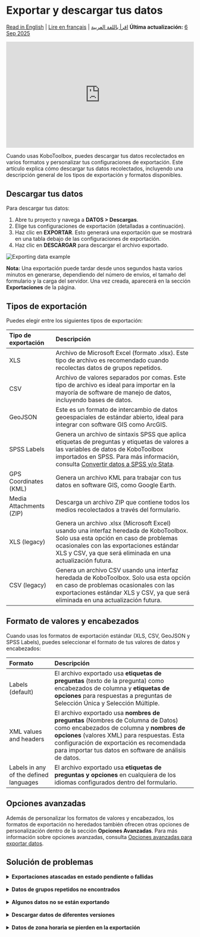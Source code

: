 # Exportar y descargar tus datos
<a href="../export_download.html">Read in English</a> | <a href="../fr/export_download.html">Lire en français</a> | <a href="../ar/export_download.html">اقرأ باللغة العربية</a>
**Última actualización:** <a href="https://github.com/kobotoolbox/docs/blob/8a772b24abadb4e8d54f9716b798c5479432f0e6/source/export_download.md" class="reference">6 Sep 2025</a>

<iframe src="https://www.youtube.com/embed/bXzwvvnhj7U" style="width: 100%; aspect-ratio: 16 / 9; height: auto; border: 0;" title="YouTube video player" frameborder="0" allow="accelerometer; autoplay; clipboard-write; encrypted-media; gyroscope; picture-in-picture; web-share" allowfullscreen></iframe>

Cuando usas KoboToolbox, puedes descargar tus datos recolectados en varios formatos y personalizar tus configuraciones de exportación. Este artículo explica cómo descargar tus datos recolectados, incluyendo una descripción general de los tipos de exportación y formatos disponibles.

## Descargar tus datos

Para descargar tus datos:

1. Abre tu proyecto y navega a **DATOS > Descargas**.
2. Elige tus configuraciones de exportación (detalladas a continuación).
3. Haz clic en **EXPORTAR**. Esto generará una exportación que se mostrará en una tabla debajo de las configuraciones de exportación.
4. Haz clic en **DESCARGAR** para descargar el archivo exportado.

![Exporting data example](images/export_download/export.png)

<p class="note">
    <strong>Nota:</strong> Una exportación puede tardar desde unos segundos hasta varios minutos en generarse, dependiendo del número de envíos, el tamaño del formulario y la carga del servidor. Una vez creada, aparecerá en la sección <strong>Exportaciones</strong> de la página.
</p>

## Tipos de exportación

Puedes elegir entre los siguientes tipos de exportación:

| **Tipo de exportación**    | **Descripción**                                |
| :----------------- | :--------------------------------------------- |
| XLS               | Archivo de Microsoft Excel (formato .xlsx). Este tipo de archivo es recomendado cuando recolectas datos de grupos repetidos.                                  |
| CSV      | Archivo de valores separados por comas. Este tipo de archivo es ideal para importar en la mayoría de software de manejo de datos, incluyendo bases de datos.                                  |
| GeoJSON           | Este es un formato de intercambio de datos geoespaciales de estándar abierto, ideal para integrar con software GIS como ArcGIS.            |
| SPSS Labels           | Genera un archivo de sintaxis SPSS que aplica etiquetas de preguntas y etiquetas de valores a las variables de datos de KoboToolbox importados en SPSS. Para más información, consulta <a href="https://support.kobotoolbox.org/converting_to_spss_and_stata.html">Convertir datos a SPSS y/o Stata</a>.         |
| GPS Coordinates (KML)               | Genera un archivo KML para trabajar con tus datos en software GIS, como Google Earth.                               |
| Media Attachments (ZIP)               |  Descarga un archivo ZIP que contiene todos los medios recolectados a través del formulario.                               |
| XLS (legacy)              | Genera un archivo .xlsx (Microsoft Excel) usando una interfaz heredada de KoboToolbox. Solo usa esta opción en caso de problemas ocasionales con las exportaciones estándar XLS y CSV, ya que será eliminada en una actualización futura.                                  |
| CSV (legacy)               | Genera un archivo CSV usando una interfaz heredada de KoboToolbox. Solo usa esta opción en caso de problemas ocasionales con las exportaciones estándar XLS y CSV, ya que será eliminada en una actualización futura.                                  |

## Formato de valores y encabezados

Cuando usas los formatos de exportación estándar (XLS, CSV, GeoJSON y SPSS Labels), puedes seleccionar el formato de tus valores de datos y encabezados:

| **Formato**    | **Descripción**                                |
| :----------------- | :--------------------------------------------- |
| Labels (default)               | El archivo exportado usa <strong>etiquetas de preguntas</strong> (texto de la pregunta) como encabezados de columna y <strong>etiquetas de opciones</strong> para respuestas a preguntas de Selección Única y Selección Múltiple.                                  |
| XML values and headers      | El archivo exportado usa <strong>nombres de preguntas</strong> (Nombres de Columna de Datos) como encabezados de columna y <strong>nombres de opciones</strong> (valores XML) para respuestas. Esta configuración de exportación es recomendada para importar tus datos en software de análisis de datos.                                  |
| Labels in any of the defined languages           | El archivo exportado usa <strong>etiquetas de preguntas y opciones</strong> en cualquiera de los idiomas configurados dentro del formulario.            |

## Opciones avanzadas

Además de personalizar los formatos de valores y encabezados, los formatos de exportación no heredados también ofrecen otras opciones de personalización dentro de la sección **Opciones Avanzadas**. Para más información sobre opciones avanzadas, consulta [Opciones avanzadas para exportar datos](https://support.kobotoolbox.org/advanced_export.html).

## Solución de problemas

<details>
    <summary><strong>Exportaciones atascadas en estado pendiente o fallidas</strong></summary>
    
El tiempo de exportación depende del número de envíos, la complejidad del formulario y la carga actual del servidor. Si las exportaciones permanecen en estado pendiente durante un período prolongado:
- Elimina las exportaciones atascadas haciendo clic en el <i class="k-icon-trash"></i> <strong>ícono de papelera.</strong>
- Reintenta la exportación haciendo clic en el botón <strong>EXPORTAR</strong> nuevamente.
- Evita crear múltiples exportaciones rápidamente, ya que esto puede sobrecargar el servidor y reducir el rendimiento para todos/as los/as usuarios/as.

<p class="note">
    <strong>Nota:</strong> Las exportaciones agotarán el tiempo de espera y se mostrarán como <strong>fallidas</strong> después de 30 minutos. Este límite a nivel del servidor puede requerir que filtres el número de envíos incluidos en la exportación para completarla dentro del tiempo permitido. Un ejemplo de cómo hacer esto se discute en el <a href="https://community.kobotoolbox.org/t/how-to-download-data-between-two-dates-from-date-to-date/25569/4">Foro de la comunidad</a>.
</p>

Si continúas experimentando problemas al exportar tus datos, por favor publica en el <a href="https://community.kobotoolbox.org/">Foro de la comunidad</a>.
</details>

<br>

<details>
    <summary><strong>Datos de grupos repetidos no encontrados</strong></summary>
Solo el <b>formato XLS</b> soporta datos de grupos repetidos. Cada grupo repetido será exportado <strong>como una hoja separada</strong> en el archivo exportado. Las descargas CSV solo proporcionarán los datos principales, sin datos de grupos repetidos. 
<br><br>
Para más información sobre exportar y usar datos de grupos repetidos, consulta <a href="https://support.kobotoolbox.org/managing_repeat_groups.html">Manejo de datos de grupos repetidos</a>.    
</details>

<br>

<details>
    <summary><strong>Algunos datos no se están exportando</strong></summary>
    Si algunos de tus datos no se están exportando, verifica las <a href="https://support.kobotoolbox.org/advanced_export.html">opciones avanzadas</a>. Por ejemplo, asegúrate de que los datos de todas las versiones de tu formulario estén seleccionados para exportación.
</details>

<br>

<details>
    <summary><strong>Descargar datos de diferentes versiones</strong></summary>
    Cuando descargas datos que incluyen múltiples versiones del formulario, puedes encontrar cambios en el formato de tus archivos de datos. 
</details>

<br>

<details>
    <summary><strong>Datos de zona horaria se pierden en la exportación</strong></summary>
    Los formatos de tiempo de Excel no soportan datos de zona horaria. Por lo tanto, cualquier dato de zona horaria en el valor de respuesta será eliminado durante la exportación XLS. Para retener esta información, marca la opción de exportar fechas como valores de texto. 
<br><br>
Para más información sobre esta configuración, consulta <a href="https://support.kobotoolbox.org/advanced_export.html">Opciones avanzadas para exportar datos</a>.
</details>